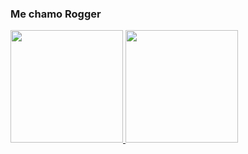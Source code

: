 ### Me chamo Rogger

<div>
<a href="https://github.com/Roggermds">
 <img height="180cm" src="https://github-readme-stats.vercel.app/api?username=roggermds&show_icons=true&theme=dark&include_all_commits=true&count_private=true" />
  <img height="180cm" src="https://github-readme-stats.vercel.app/api/top-langs/?username=roggermds&layout=compact&langs_count=16&theme=dark" />
</div>

